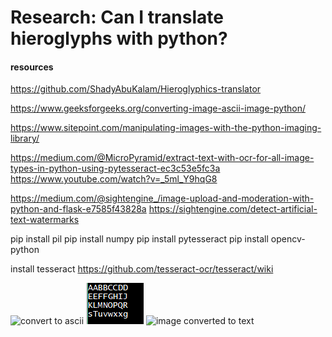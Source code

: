 # Research: Can I translate hieroglyphs with python?


#### resources

https://github.com/ShadyAbuKalam/Hieroglyphics-translator


https://www.geeksforgeeks.org/converting-image-ascii-image-python/


https://www.sitepoint.com/manipulating-images-with-the-python-imaging-library/


https://medium.com/@MicroPyramid/extract-text-with-ocr-for-all-image-types-in-python-using-pytesseract-ec3c53e5fc3a
https://www.youtube.com/watch?v=_5ml_Y9hqG8


https://medium.com/@sightengine_/image-upload-and-moderation-with-python-and-flask-e7585f43828a
https://sightengine.com/detect-artificial-text-watermarks



pip install pil
pip install numpy
pip install pytesseract
pip install opencv-python

install tesseract https://github.com/tesseract-ocr/tesseract/wiki


<img src="img/converting-image-ascii-image-python.PNG" alt="convert to ascii">
<img src="img/imgToTxt.PNG" alt="image converted to text">
<img src="img/imgToTxt.PNG2" alt="image converted to text">
